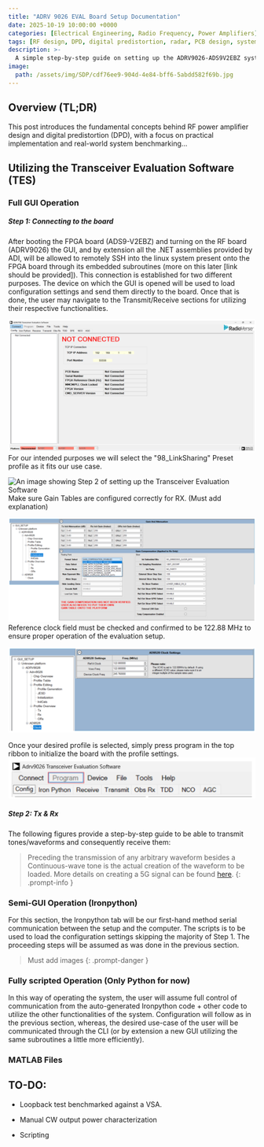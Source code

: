 ```yaml
---
title: "ADRV 9026 EVAL Board Setup Documentation"
date: 2025-10-19 10:00:00 +0000
categories: [Electrical Engineering, Radio Frequency, Power Amplifiers]
tags: [RF design, DPD, digital predistortion, radar, PCB design, system benchmarking, wireless systems]
description: >-
  A simple step-by-step guide on setting up the ADRV9026-ADS9V2EBZ system for simple measurements & other basic functionalities
image:
  path: /assets/img/SDP/cdf76ee9-904d-4e84-bff6-5abdd582f69b.jpg
---
```

## Overview (TL;DR)

This post introduces the fundamental concepts behind RF power amplifier
design and digital predistortion (DPD), with a focus on practical
implementation and real-world system benchmarking…

## Utilizing the Transceiver Evaluation Software (TES)
### Full GUI Operation
##### Step 1: Connecting to the board
After booting the FPGA board (ADS9-V2EBZ) and turning on the RF board (ADRV9026) the GUI, and by extension all the .NET assemblies provided by ADI, will be allowed to remotely SSH into the linux system present onto the FPGA board through its embedded subroutines \(more on this later \[link should be provided\]\). This connection is established for two different purposes. The device on which the GUI is opened will be used to load configuration settings and send them directly to the board. Once that is done, the user may navigate to the Transmit/Receive sections for utilizing their respective functionalities.

![An image showing Step 1 of setting up the Transceiver Evaluation Software](/assets/img/SDP/Step1.png)
For our intended purposes we will select the "98_LinkSharing" Preset profile as it fits our use case.

![An image showing Step 2 of setting up the Transceiver Evaluation Software](/assets/img/SDP/Step2.png)
Make sure Gain Tables are configured correctly for RX. \(Must add explanation\)

![An image showing Step 3 of setting up the Transceiver Evaluation Software](/assets/img/SDP/Step3.png)
Reference clock field must be checked and confirmed to be 122.88 MHz to ensure proper operation of the evaluation setup.

![An image showing Step 4 of setting up the Transceiver Evaluation Software](/assets/img/SDP/Step4.png)

Once your desired profile is selected, simply press program in the top ribbon to initialize the board with the profile settings.
![An image showing Step 5 of setting up the Transceiver Evaluation Software](/assets/img/SDP/Step5.png)

##### Step 2: Tx & Rx
The following figures provide a step-by-step guide to be able to transmit tones/waveforms and consequently receive them: 
> Preceding the transmission of any arbitrary waveform besides a Continuous-wave tone is the actual creation of the waveform to be loaded. More details on creating a 5G signal can be found [here](#matlab-files).
{: .prompt-info }



### Semi-GUI Operation (Ironpython)
For this section, the Ironpython tab will be our first-hand method serial communication between the setup and the computer. The scripts is to be used to load the configuration settings skipping the majority of Step 1. The proceeding steps will be assumed as was done in the previous section.

> Must add images
{: .prompt-danger }


### Fully scripted Operation (Only Python for now)
In this way of operating the system, the user will assume full control of communication from the auto-generated Ironpython code + other code to utilize the other functionalities of the system. Configuration will follow as in the previous section, whereas, the desired use-case of the user will be communicated through the CLI \(or by extension a new GUI utilizing the same subroutines a little more efficiently\).

### MATLAB Files


## TO-DO:

- Loopback test benchmarked against a VSA.

- Manual CW output power characterization

- Scripting